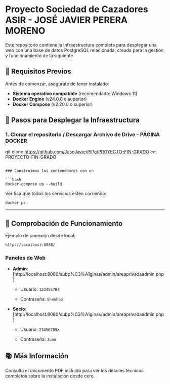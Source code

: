 
# Proyecto Sociedad de Cazadores ASIR - JOSÉ JAVIER PERERA MORENO 
Este repositorio contiene la infraestructura completa para desplegar una web con una base de datos PostgreSQL relacionada, creada para la gestión y funcionamiento de la siguiente 


## 🚀 Requisitos Previos

Antes de comenzar, asegúrate de tener instalado:

- **Sistema operativo compatible** (recomendado: Windows 11)
- **Docker Engine** (v24.0.0 o superior)
- **Docker Compose** (v2.20.0 o superior)


## 🔧 Pasos para Desplegar la Infraestructura

### 1. Clonar el repositorio / Descargar Archivo de Drive - PÁGINA DOCKER


git clone https://github.com/JoseJavierPiPo/PROYECTO-FIN-GRADO
cd PROYECTO-FIN-GRADO

```

### Construimos los contenedores con un 

```bash
docker-compose up --build
```

Verifica que todos los servicios estén corriendo:

```bash
docker ps

```

----------

## 🔎 Comprobación de Funcionamiento 

Ejemplo de conexión desde local:

```bash
http://localhost:8080/
```

### Paneles de Web

-   **Admin**: [http://localhost:8080/subp%C3%A1ginas/admin/areaprivadaadmin.php]
    
    -   Usuario: `12345678Z`
        
    -   Contraseña: `Shenhao`
        
-   **Socio**: [http://localhost:8080/subp%C3%A1ginas/admin/areaprivadaadmin.php]
    
    -   Usuario: `23456789X`
        
    -   Contraseña: `Juan`
        

## 📚 Más Información

Consulta el documento PDF incluido para ver los detalles técnicos completos sobre la instalación desde cero.
